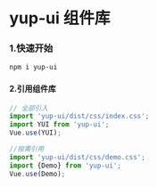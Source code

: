 <!-- npm组件发布平台使用的描述是项目的.md文件 -->
# yup-ui 组件库

### 1.快速开始

```bash
npm i yup-ui
```

#### 2.引用组件库
```javascript
// 全部引入
import 'yup-ui/dist/css/index.css';
import YUI from 'yup-ui';
Vue.use(YUI);

//按需引用
import 'yup-ui/dist/css/demo.css';
import {Demo} from 'yup-ui';
Vue.use(Demo);
```